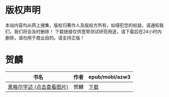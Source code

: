 # 版权声明

本站内容均从网上搜集，版权归著作人及版权方所有，如侵犯您的权益，请通知我们，我们将会及时删除！ 下载链接仅供宽带测试研究用途，请下载后在24小时内删除，请勿用于商业目的。请支持正版！

# 贺麟

| 书名 | 作者 | epub/mobi/azw3 |
| --- | --- | --- |
| [黑格尔学述 (点击查看图片)](https://www.dushupai.com/attachment/2024/06/07/2a3f0c4bd4aaa009.jpg) | 贺麟 | [下载](https://url89.ctfile.com/f/31084289-1357044370-525bea?p=8866) |
